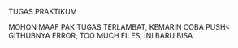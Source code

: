 TUGAS PRAKTIKUM

MOHON MAAF PAK TUGAS TERLAMBAT, KEMARIN COBA PUSH< GITHUBNYA ERROR, TOO MUCH FILES, INI BARU BISA
